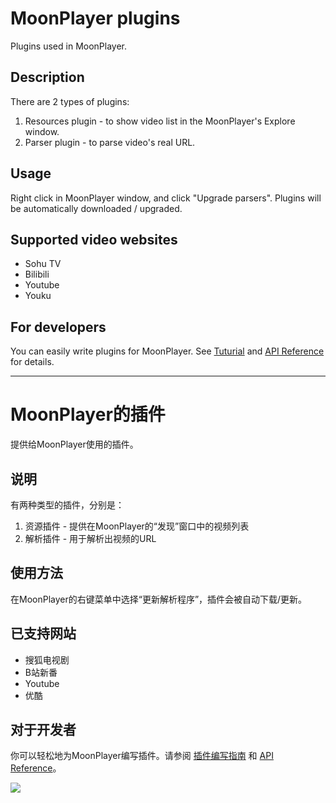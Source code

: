 MoonPlayer plugins
==========
Plugins used in MoonPlayer.

Description
----
There are 2 types of plugins:
1. Resources plugin - to show video list in the MoonPlayer's Explore window.
1. Parser plugin - to parse video's real URL.

Usage
----
Right click in MoonPlayer window, and click "Upgrade parsers". Plugins will be automatically downloaded / upgraded.

Supported video websites
----
* Sohu TV
* Bilibili
* Youtube
* Youku

For developers
----
You can easily write plugins for MoonPlayer. See [Tuturial](https://github.com/coslyk/moonplayer-plugins/wiki/PluginsTutorial) and [API Reference](https://github.com/coslyk/moonplayer-plugins/wiki/API-Reference) for details. 

***

MoonPlayer的插件
==========
提供给MoonPlayer使用的插件。

说明
----
有两种类型的插件，分别是：
1. 资源插件 - 提供在MoonPlayer的“发现”窗口中的视频列表
1. 解析插件 - 用于解析出视频的URL

使用方法
----
在MoonPlayer的右键菜单中选择“更新解析程序”，插件会被自动下载/更新。


已支持网站
----
* 搜狐电视剧
* B站新番
* Youtube
* 优酷

对于开发者
----
你可以轻松地为MoonPlayer编写插件。请参阅 [插件编写指南](https://github.com/coslyk/moonplayer-plugins/wiki/PluginsTutorialZH) 和 [API Reference](https://github.com/coslyk/moonplayer-plugins/wiki/API-Reference)。



<img src=https://github.com/coslyk/moonplayer-plugins/raw/master/screenshot.png />
